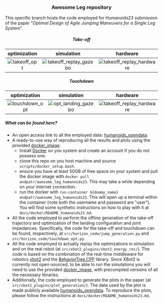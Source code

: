 ### <center>Awesome Leg repository</center> 

This specific branch hosts the code employed for Humanoids23 submission of the paper "_Optimal Design of Agile Jumping Maneuvers for a Single Leg System_".
 

##### <center> Take-off </center>
|optimization|simulation|hardware|   
|:----------------------------------------------------------------------------:|:----------------------------------------------------------------------------------------------------------------:|:----------------------------------------------------------------------------------------------------------------:|
|  ![takeoff_opt](docs/animations/takeoff_opt.gif)| ![takeoff_replay_gazebo](docs/animations/takeoff_replay_gazebo.gif) | ![takeoff_replay_hardware](docs/animations/takeoff_replay_hardware.gif) 	

##### <center> Touchdown </center>

|optimization|simulation|hardware|   
|:----------------------------------------------------------------------------:|:----------------------------------------------------------------------------------------------------------------:|:----------------------------------------------------------------------------------------------------------------:|
|  ![touchdown_opt](docs/animations/touchdown_opt.gif)| ![opt_landing_gazebo](docs/animations/opt_landing_gazebo.gif) | ![takeoff_replay_hardware](docs/animations/takeoff_replay_hardware.gif) 	

##### What can be found here?
- An open access link to all the employed data: [humanoids_opendata](https://drive.google.com/drive/folders/19J7vAJigoIES9niY9HVV40xFMkzh9XZ1).
- A ready-to-use way of reproducing all the results and plots using the provided [docker_image](https://hub.docker.com/repository/docker/andpatr/awesome_leg_humanoids23/general):
  - Install [Docker](https://docs.docker.com/engine/install/ubuntu/) on you system and create an account if you do not possess one.
  - clone this repo on you host machine and source `scripts/docker_setup.bash`. 
  - ensure you have at least 50GB of free space on your system and pull the docker image with `docker pull andpatr/awesome_leg_humanoids23`. This may take a while depending on your internet connection.
  - run the docker with `run-container ${dummy_name} andpatr/awesome_leg_humanoids23`. This will open up a terminal within the container (note both the username and password are "user"). You will find some synthetic instructions on how to play with it at `docs/docker/README_humanoids23.md`.
- All the code employed to perform the offline generation of the take-off trajectory and optimization of the landing configuration and joint impedances. Specifically, the code for the take-off and touchdown can be found, respectively, at `src/horizon_code/jump_generation.py` and `src/horizon_code/touchdown_opt.py`. 
- All the code employed to actually replay the optimizations in simulation and on the real robot (at `src/xbot2_plugins/xbot2_energy_rec/`). The code is based on the combination of the real-time middleware for robotics [xbot2](https://advrhumanoids.github.io/xbot2/devel/index.html) and the [BehaviorTree.CPP](https://github.com/BehaviorTree/BehaviorTree.CPP/tree/v3.8) library. Since XBot2 is currently not open-sourced, to be able to run the simulations you will need to use the provided [docker_image](https://hub.docker.com/repository/docker/andpatr/awesome_leg_humanoids23/general), with precompiled versions of all the necessary libraries.
- Additionally, the code employed to generate the plots in the paper (at `src/xbot2_plugins/plot_generation/`). The data used by the plot is made publicly available [humanoids_opendata](https://drive.google.com/drive/folders/19J7vAJigoIES9niY9HVV40xFMkzh9XZ1). To reproduce the plots, please follow the instructions at `docs/docker/README_humanoids23.md`.